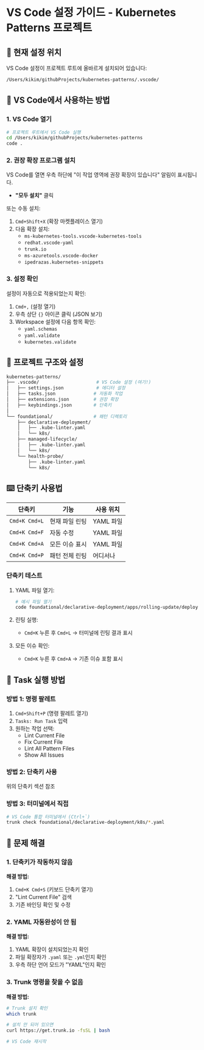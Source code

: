 # VS Code 설정 가이드 - Kubernetes Patterns 프로젝트

## 📍 현재 설정 위치

VS Code 설정이 프로젝트 루트에 올바르게 설치되어 있습니다:

```bash
/Users/kikim/githubProjects/kubernetes-patterns/.vscode/
```

## 🚀 VS Code에서 사용하는 방법

### 1. VS Code 열기

```bash
# 프로젝트 루트에서 VS Code 실행
cd /Users/kikim/githubProjects/kubernetes-patterns
code .
```

### 2. 권장 확장 프로그램 설치

VS Code를 열면 우측 하단에 "이 작업 영역에 권장 확장이 있습니다" 알림이 표시됩니다.

- **"모두 설치"** 클릭

또는 수동 설치:

1. `Cmd+Shift+X` (확장 마켓플레이스 열기)
2. 다음 확장 설치:
   - `ms-kubernetes-tools.vscode-kubernetes-tools`
   - `redhat.vscode-yaml`
   - `trunk.io`
   - `ms-azuretools.vscode-docker`
   - `ipedrazas.kubernetes-snippets`

### 3. 설정 확인

설정이 자동으로 적용되었는지 확인:

1. `Cmd+,` (설정 열기)
2. 우측 상단 `{}` 아이콘 클릭 (JSON 보기)
3. Workspace 설정에 다음 항목 확인:
   - `yaml.schemas`
   - `yaml.validate`
   - `kubernetes.validate`

## 📁 프로젝트 구조와 설정

```bash
kubernetes-patterns/
├── .vscode/                     # VS Code 설정 (여기!)
│   ├── settings.json            # 에디터 설정
│   ├── tasks.json              # 자동화 작업
│   ├── extensions.json         # 권장 확장
│   ├── keybindings.json        # 단축키
│
└── foundational/               # 패턴 디렉토리
    ├── declarative-deployment/
    │   ├── .kube-linter.yaml
    │   └── k8s/
    ├── managed-lifecycle/
    │   ├── .kube-linter.yaml
    │   └── k8s/
    └── health-probe/
        ├── .kube-linter.yaml
        └── k8s/
```

## ⌨️ 단축키 사용법

| 단축키 | 기능 | 사용 위치 |
|--------|------|----------|
| `Cmd+K Cmd+L` | 현재 파일 린팅 | YAML 파일 |
| `Cmd+K Cmd+F` | 자동 수정 | YAML 파일 |
| `Cmd+K Cmd+A` | 모든 이슈 표시 | YAML 파일 |
| `Cmd+K Cmd+P` | 패턴 전체 린팅 | 어디서나 |

### 단축키 테스트

1. YAML 파일 열기:

   ```bash
   # 예시 파일 열기
   code foundational/declarative-deployment/apps/rolling-update/deployment.yaml
   ```

2. 린팅 실행:
   - `Cmd+K` 누른 후 `Cmd+L` → 터미널에 린팅 결과 표시

3. 모든 이슈 확인:
   - `Cmd+K` 누른 후 `Cmd+A` → 기존 이슈 포함 표시

## 🎯 Task 실행 방법

### 방법 1: 명령 팔레트

1. `Cmd+Shift+P` (명령 팔레트 열기)
2. `Tasks: Run Task` 입력
3. 원하는 작업 선택:
   - Lint Current File
   - Fix Current File
   - Lint All Pattern Files
   - Show All Issues

### 방법 2: 단축키 사용

위의 단축키 섹션 참조

### 방법 3: 터미널에서 직접

```bash
# VS Code 통합 터미널에서 (Ctrl+`)
trunk check foundational/declarative-deployment/k8s/*.yaml
```

## 🔧 문제 해결

### 1. 단축키가 작동하지 않음

**해결 방법:**

1. `Cmd+K Cmd+S` (키보드 단축키 열기)
2. "Lint Current File" 검색
3. 기존 바인딩 확인 및 수정

### 2. YAML 자동완성이 안 됨

**해결 방법:**

1. YAML 확장이 설치되었는지 확인
2. 파일 확장자가 `.yaml` 또는 `.yml`인지 확인
3. 우측 하단 언어 모드가 "YAML"인지 확인

### 3. Trunk 명령을 찾을 수 없음

**해결 방법:**

```bash
# Trunk 설치 확인
which trunk

# 설치 안 되어 있으면
curl https://get.trunk.io -fsSL | bash

# VS Code 재시작
```
